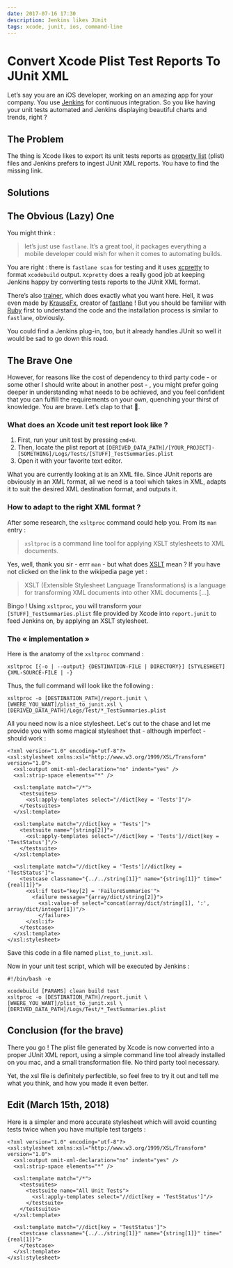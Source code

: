 ```yaml
---
date: 2017-07-16 17:30
description: Jenkins likes JUnit
tags: xcode, junit, ios, command-line
---
```

# Convert Xcode Plist Test Reports To JUnit XML

Let’s say you are an iOS developer, working on an amazing app for your company. You use [Jenkins](https://jenkins.io/) for continuous integration. So you like having your unit tests automated and Jenkins displaying beautiful charts and trends, right ?

## The Problem

The thing is Xcode likes to export its unit tests reports as [property list](https://en.wikipedia.org/wiki/Property_list) (plist) files and Jenkins prefers to ingest JUnit XML reports. You have to find the missing link.

## Solutions

## The Obvious (Lazy) One

You might think :

> let’s just use `fastlane`. It’s a great tool, it packages everything a mobile developer could wish for when it comes to automating builds.  

You are right : there is `fastlane scan` for testing and it uses [xcpretty](https://github.com/supermarin/xcpretty) to format `xcodebuild` output. `Xcpretty` does a really good job at keeping Jenkins happy by converting tests reports to the JUnit XML format. 

There’s also [trainer](https://github.com/KrauseFx/trainer), which does exactly what you want here. Hell, it was even made by [KrauseFx](https://github.com/KrauseFx), creator of [fastlane](https://fastlane.tools/) ! But you should be familiar with [Ruby](https://www.ruby-lang.org/en/) first to understand the code and the installation process is similar to `fastlane`, obviously.

You could find a Jenkins plug-in, too, but it already handles JUnit so well it would be sad to go down this road.

## The Brave One

However, for reasons like the cost of dependency to third party code - or some other I should write about in another post - , you might prefer going deeper in understanding what needs to be achieved, and you feel confident that you can fulfill the requirements on your own, quenching your thirst of knowledge. You are brave. Let’s clap to that 👏.

### What does an Xcode unit test report look like ?

1. First, run your unit test by pressing `cmd+U`. 
2. Then, locate the plist report at  `[DERIVED_DATA_PATH]/[YOUR_PROJECT]-[SOMETHING]/Logs/Tests/[STUFF]_TestSummaries.plist`
3. Open it with your favorite text editor.

What you are currently looking at is an XML file. Since JUnit reports are obviously in an XML format, all we need is a tool which takes in XML, adapts it to suit the desired XML destination format, and outputs it.

### How to adapt to the right XML format ?

After some research,  the `xsltproc` command could help you. From its `man` entry :

> `xsltproc` is a command line tool for applying XSLT stylesheets to XML documents.  

Yes, well, thank you sir - errr `man` - but what does [XSLT](https://en.wikipedia.org/wiki/XSLT) mean ?
If you have not clicked on the link to the wikipedia page yet :

> XSLT (Extensible Stylesheet Language Transformations) is a language for transforming XML documents into other XML documents […].  

Bingo ! Using `xsltproc`, you will transform your `[STUFF]_TestSummaries.plist` file provided by Xcode into `report.junit` to feed Jenkins on, by applying an XSLT stylesheet.

### The « implementation »

Here is the anatomy of the `xsltproc` command :

```no-highlight
xsltproc [{-o | --output} {DESTINATION-FILE | DIRECTORY}] [STYLESHEET] {XML-SOURCE-FILE | -}
```

Thus, the full command will look like the following :

```no-highlight
xsltproc -o [DESTINATION_PATH]/report.junit \
[WHERE_YOU_WANT]/plist_to_junit.xsl \
[DERIVED_DATA_PATH]/Logs/Test/*_TestSummaries.plist
```

All you need now is a nice stylesheet.
Let's cut to the chase and let me provide you with some magical stylesheet that - although imperfect - should work :

```no-highlight
<?xml version="1.0" encoding="utf-8"?>
<xsl:stylesheet xmlns:xsl="http://www.w3.org/1999/XSL/Transform"
version="1.0">
  <xsl:output omit-xml-declaration="no" indent="yes" />
  <xsl:strip-space elements="*" />

  <xsl:template match="/*">
    <testsuites>
      <xsl:apply-templates select="//dict[key = 'Tests']"/>
    </testsuites>
  </xsl:template>  

  <xsl:template match="//dict[key = 'Tests']">
    <testsuite name="{string[2]}">
      <xsl:apply-templates select="//dict[key = 'Tests']//dict[key = 'TestStatus']"/>
    </testsuite>
  </xsl:template>

  <xsl:template match="//dict[key = 'Tests']//dict[key = 'TestStatus']">
    <testcase classname="{../../string[1]}" name="{string[1]}" time="{real[1]}">
      <xsl:if test="key[2] = 'FailureSummaries'">    
        <failure message="{array/dict/string[2]}">
          <xsl:value-of select="concat(array/dict/string[1], ':', array/dict/integer[1])"/>
          </failure>
      </xsl:if>
    </testcase>
  </xsl:template>
</xsl:stylesheet>
```
Save this code in a file named `plist_to_junit.xsl`.

Now in your unit test script, which will be executed by Jenkins :

```no-highlight
#!/bin/bash -e

xcodebuild [PARAMS] clean build test
xsltproc -o [DESTINATION_PATH]/report.junit \
[WHERE_YOU_WANT]/plist_to_junit.xsl \
[DERIVED_DATA_PATH]/Logs/Test/*_TestSummaries.plist
```

## Conclusion (for the brave)

There you go !  The plist file generated by Xcode is now converted into a proper JUnit XML report, using a simple command line tool already installed on you mac,  and a small transformation file. No third party tool necessary.

Yet, the xsl file is definitely perfectible, so feel free to try it out and tell me what you think, and how you made it even better.

## Edit (March 15th, 2018)

Here is a simpler and more accurate stylesheet which will avoid counting tests twice when you have multiple test targets :

```no-highlight
<?xml version="1.0" encoding="utf-8"?>
<xsl:stylesheet xmlns:xsl="http://www.w3.org/1999/XSL/Transform"
version="1.0">
  <xsl:output omit-xml-declaration="no" indent="yes" />
  <xsl:strip-space elements="*" />
  
  <xsl:template match="/*">
    <testsuites>
      <testsuite name="All Unit Tests">
        <xsl:apply-templates select="//dict[key = 'TestStatus']"/>
      </testsuite>
    </testsuites>
  </xsl:template>

  <xsl:template match="//dict[key = 'TestStatus']">
    <testcase classname="{../../string[1]}" name="{string[1]}" time="{real[1]}">
    </testcase>
  </xsl:template>  
</xsl:stylesheet>
```

